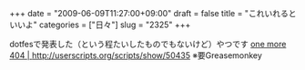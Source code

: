 +++
date = "2009-06-09T11:27:00+09:00"
draft = false
title = "これいれるといいよ"
categories = ["日々"]
slug = "2325"
+++

dotfesで発表した（という程たいしたものでもないけど）やつです
<a href="http://userscripts.org/scripts/show/50435" target="_blank">one more 404 | http://userscripts.org/scripts/show/50435</a>
※要Greasemonkey
